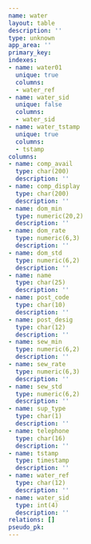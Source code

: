 ```yaml
---
name: water
layout: table
description: ''
type: unknown
app_area: ''
primary_key: 
indexes:
- name: water01
  unique: true
  columns:
  - water_ref
- name: water_sid
  unique: false
  columns:
  - water_sid
- name: water_tstamp
  unique: true
  columns:
  - tstamp
columns:
- name: comp_avail
  type: char(200)
  description: ''
- name: comp_display
  type: char(200)
  description: ''
- name: dom_min
  type: numeric(20,2)
  description: ''
- name: dom_rate
  type: numeric(6,3)
  description: ''
- name: dom_std
  type: numeric(6,2)
  description: ''
- name: name
  type: char(25)
  description: ''
- name: post_code
  type: char(10)
  description: ''
- name: post_desig
  type: char(12)
  description: ''
- name: sew_min
  type: numeric(6,2)
  description: ''
- name: sew_rate
  type: numeric(6,3)
  description: ''
- name: sew_std
  type: numeric(6,2)
  description: ''
- name: sup_type
  type: char(1)
  description: ''
- name: telephone
  type: char(16)
  description: ''
- name: tstamp
  type: timestamp
  description: ''
- name: water_ref
  type: char(12)
  description: ''
- name: water_sid
  type: int(4)
  description: ''
relations: []
pseudo_pk: 
---
```


